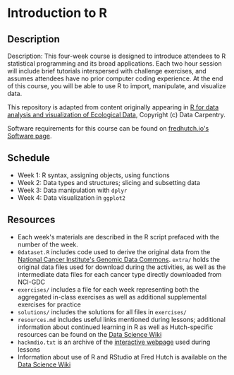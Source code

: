 # Introduction to R

## Description

Description: This four-week course is designed to introduce attendees to R statistical programming and its broad applications. 
Each two hour session will include brief tutorials interspersed with challenge exercises, and assumes attendees have no prior 
computer coding experience. At the end of this course, you will be able to use R to import, manipulate, and visualize data.

This repository is adapted from content originally appearing in 
[R for data analysis and visualization of Ecological Data](https://datacarpentry.org/R-ecology-lesson/),
Copyright (c) Data Carpentry. 

Software requirements for this course can be found on [fredhutch.io's Software page](http://www.fredhutch.io/software/).


## Schedule

* Week 1: R syntax, assigning objects, using functions
* Week 2: Data types and structures; slicing and subsetting data
* Week 3: Data manipulation with `dplyr`
* Week 4: Data visualization in `ggplot2`

## Resources

* Each week's materials are described in the R script prefaced with the number of the week. 
* `0dataset.R` includes code used to derive the original data from the 
[National Cancer Institute's Genomic Data Commons](https://gdc.cancer.gov). `extra/` holds the original data files used for 
download during the activities, as well as the intermediate data files for each cancer type directly downloaded from NCI-GDC
* `exercises/` includes a file for each week representing both the aggregated in-class exercises as well as additional 
supplemental exercises for practice
* `solutions/` includes the solutions for all files in `exercises/`
* `resources.md` includes useful links mentioned during lessons; additional information about continued learning in R as well 
as Hutch-specific resources can be found on the 
[Data Science Wiki](https://sciwiki.fredhutch.org/bioinformatics/prog_overview/)
* `hackmdio.txt` is an archive of the [interactive webpage](https://hackmd.io) used during lessons
* Information about use of R and RStudio at Fred Hutch is available on the [Data Science Wiki](https://sciwiki.fredhutch.org/scicomputing/software_R/)
